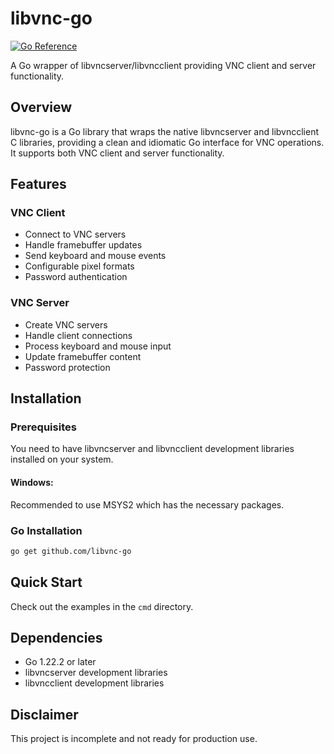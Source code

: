 # libvnc-go

[![Go Reference](https://pkg.go.dev/badge/libvnc-go.svg)](https://pkg.go.dev/libvnc-go)

A Go wrapper of libvncserver/libvncclient providing VNC client and server functionality.

## Overview

libvnc-go is a Go library that wraps the native libvncserver and libvncclient C libraries, providing a clean and idiomatic Go interface for VNC operations. It supports both VNC client and server functionality.

## Features

### VNC Client
- Connect to VNC servers
- Handle framebuffer updates
- Send keyboard and mouse events
- Configurable pixel formats
- Password authentication

### VNC Server
- Create VNC servers
- Handle client connections
- Process keyboard and mouse input
- Update framebuffer content
- Password protection

## Installation

### Prerequisites

You need to have libvncserver and libvncclient development libraries installed on your system.

#### Windows:

Recommended to use MSYS2 which has the necessary packages.

### Go Installation

```bash
go get github.com/libvnc-go
```

## Quick Start

Check out the examples in the `cmd` directory.

## Dependencies

- Go 1.22.2 or later
- libvncserver development libraries
- libvncclient development libraries

## Disclaimer

This project is incomplete and not ready for production use.